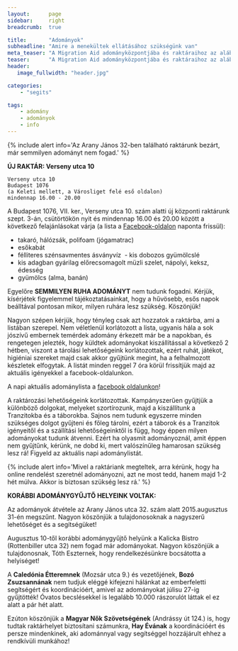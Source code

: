 ```yaml
---
layout:      page
sidebar:     right
breadcrumb:  true

title:       "Adományok"
subheadline: "Amire a menekültek ellátásához szükségünk van"
meta_teaser: "A Migration Aid adományközpontjába és raktáraihoz az alábbi adományokat várjuk."
teaser:      "A Migration Aid adományközpontjába és raktáraihoz az alábbi adományokat várjuk."
header:
   image_fullwidth: "header.jpg"

categories:
    - "segits"

tags:
    - adomány
    - adományok
    - info
---
```


{% include alert info='Az Arany János 32-ben található raktárunk bezárt, már semmilyen adományt nem fogad.' %}

**ÚJ RAKTÁR: Verseny utca 10**

	Verseny utca 10
	Budapest 1076
	(a Keleti mellett, a Városliget felé eső oldalon)	
	mindennap 16.00 - 20.00

A Budapest 1076, VII. ker., Verseny utca 10. szám alatti új központi raktárunk szept. 3-án, csütörtökön nyit és mindennap 16.00 és 20.00 között a következő felajánlásokat várja (a lista a [Facebook-oldalon](https://www.facebook.com/migrationaidhungary) naponta frissül):  

- takaró, hálózsák, polifoam (jógamatrac) 
- esőkabát 
- félliteres szénsavmentes ásványvíz 
 - kis dobozos gyümölcslé  
- kis adagban gyárilag előrecsomagolt müzli szelet, nápolyi, keksz, édesség  
- gyümölcs (alma, banán)

Egyelőre **SEMMILYEN RUHA ADOMÁNYT** nem tudunk fogadni. Kérjük, kísérjétek figyelemmel tájékoztatásainkat, hogy a hűvösebb, esős napok beálltával pontosan mikor, milyen ruhára lesz szükség. Köszönjük!

Nagyon szépen kérjük, hogy tényleg csak azt hozzatok a raktárba, ami a listában szerepel. Nem véletlenül korlátozott a lista, ugyanis hála a sok jószívű embernek temérdek adomány érkezett már be a napokban, és rengetegen jelezték, hogy küldtek adományokat kiszállítással a következő 2 hétben, viszont a tárolási lehetőségeink korlátozottak, ezért ruhát, játékot, higiéniai szereket majd csak akkor gyűjtünk megint, ha a felhalmozott készletek elfogytak. A listát minden reggel 7 óra körül frissítjük majd az aktuális igényekkel a facebook-oldalunkon.


A napi aktuális adománylista a [facebook oldalunkon](https://www.facebook.com/migrationaidhungary)!

A raktározási lehetőségeink korlátozottak. Kampányszerűen gyűjtjük a különböző dolgokat, melyeket szortírozunk, majd a kiszállítunk a Tranzitokba és a táborokba. Sajnos nem tudunk egyszerre minden szükséges dolgot gyűjteni és főleg tárolni, ezért a táborok és a Tranzitok igényeitől és a szállítási lehetőségeinktől is függ, hogy éppen milyen adományokat tudunk átvenni. Ezért ha olyasmit adományoznál, amit éppen nem gyűjtűnk, kérünk, ne dobd ki, mert valószínűleg hamarosan szükség lesz rá! Figyeld az aktuális napi adománylistát.


{% include alert info='Mivel a raktáriank megteltek, arra kérünk, hogy ha online rendelést szeretnél adományozni, azt ne most tedd, hanem majd 1-2 hét múlva. Akkor is biztosan szükség lesz rá.'  %}


**KORÁBBI ADOMÁNYGYŰJTŐ HELYEINK VOLTAK:**

Az adományok átvétele az Arany János utca 32. szám alatt 2015.augusztus 31-én megszűnt. Nagyon köszönjük a tulajdonosoknak a nagyszerű lehetőséget és a segítségüket!

Augusztus 10-től korábbi adománygyűjtő helyünk a Kalicka Bistro (Rottenbiller utca 32) nem fogad már adományokat. Nagyon köszönjük a tulajdonosnak, Tóth Eszternek, hogy rendelkezésünkre bocsátotta a helyiséget!

A **Caledónia Étteremnek** (Mozsár utca 9.) és vezetőjének, **Bozó Zsuzsannának** nem tudjuk eléggé kifejezni hálánkat az emberfeletti segítségért és koordinációért, amivel az adományokat júlisu 27-ig gyűjtötték! Óvatos becslésekkel is legalább 10.000 rászorulót láttak el ez alatt a pár hét alatt.

Ezúton köszönjük a **Magyar Nők Szövetségének** (Andrássy út 124.) is, hogy tudtak raktárhelyet biztosítani számunkra, **Hay Évának** a koordinációért és persze mindenkinek, aki adománnyal vagy segítséggel hozzájárult ehhez a rendkívüli munkához!

